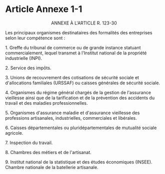 # Article Annexe 1-1

<p align='center'>ANNEXE À L'ARTICLE R. 123-30</p><p>Les principaux organismes destinataires des formalités des entreprises selon leur compétence sont : </p><p>1. Greffe du tribunal de commerce ou de grande instance statuant commercialement, lequel transmet à l'Institut national de la propriété industrielle (INPI). </p><p>2. Service des impôts. </p><p>3. Unions de recouvrement des cotisations de sécurité sociale et d'allocations familiales (URSSAF) ou caisses générales de sécurité sociale. </p><p>4. Organismes du régime général chargés de la gestion de l'assurance vieillesse ainsi que de la tarification et de la prévention des accidents du travail et des maladies professionnelles. </p><p>5. Organismes d'assurance maladie et d'assurance vieillesse des professions artisanales, industrielles, commerciales et libérales. </p><p>6. Caisses départementales ou pluridépartementales de mutualité sociale agricole. </p><p>7. Inspection du travail. </p><p>8. Chambres des métiers et de l'artisanat. </p><p>9. Institut national de la statistique et des études économiques (INSEE). Chambre nationale de la batellerie artisanale.</p>